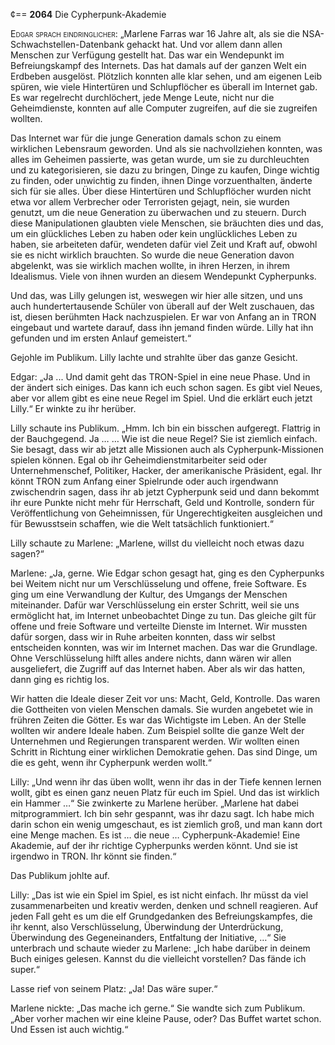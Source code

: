 ¢== **2064** Die Cypherpunk-Akademie

<span style="font-variant:small-caps;">Edgar sprach eindringlicher:</span> „Marlene Farras war 16 Jahre alt, als sie die NSA-Schwachstellen-Datenbank gehackt hat.
Und vor allem dann allen Menschen zur Verfügung gestellt hat.
Das war ein Wendepunkt im Befreiungskampf des Internets.
Das hat damals auf der ganzen Welt ein Erdbeben ausgelöst.
Plötzlich konnten alle klar sehen, und am eigenen Leib spüren, wie viele Hintertüren und Schlupflöcher es überall im Internet gab.
Es war regelrecht durchlöchert, jede Menge Leute, nicht nur die Geheimdienste, konnten auf alle Computer zugreifen, auf die sie zugreifen wollten.

Das Internet war für die junge Generation damals schon zu einem wirklichen Lebensraum geworden.
Und als sie nachvollziehen konnten, was alles im Geheimen passierte, was getan wurde, um sie zu durchleuchten und zu kategorisieren, sie dazu zu bringen, Dinge zu kaufen, Dinge wichtig zu finden, oder unwichtig zu finden, ihnen Dinge vorzuenthalten, änderte sich für sie alles.
Über diese Hintertüren und Schlupflöcher wurden nicht etwa vor allem Verbrecher oder Terroristen gejagt, nein, sie wurden genutzt, um die neue Generation zu überwachen und zu steuern.
Durch diese Manipulationen glaubten viele Menschen, sie bräuchten dies und das, um ein glückliches Leben zu haben oder kein unglückliches Leben zu haben, sie arbeiteten dafür, wendeten dafür viel Zeit und Kraft auf, obwohl sie es nicht wirklich brauchten.
So wurde die neue Generation davon abgelenkt, was sie wirklich machen wollte, in ihren Herzen, in ihrem Idealismus.
Viele von ihnen wurden an diesem Wendepunkt Cypherpunks.

Und das, was Lilly gelungen ist, weswegen wir hier alle sitzen, und uns auch hundertertausende Schüler von überall auf der Welt zuschauen, das ist, diesen berühmten Hack nachzuspielen.
Er war von Anfang an in TRON eingebaut und wartete darauf, dass ihn jemand finden würde.
Lilly hat ihn gefunden und im ersten Anlauf gemeistert.“

Gejohle im Publikum.
Lilly lachte und strahlte über das ganze Gesicht.

Edgar: „Ja ... Und damit geht das TRON-Spiel in eine neue Phase.
Und in der ändert sich einiges.
Das kann ich euch schon sagen.
Es gibt viel Neues, aber vor allem gibt es eine neue Regel im Spiel.
Und die erklärt euch jetzt Lilly.“ Er winkte zu ihr herüber.

Lilly schaute ins Publikum.
„Hmm.
Ich bin ein bisschen aufgeregt.
Flattrig in der Bauchgegend.
Ja …
… Wie ist die neue Regel? Sie ist ziemlich einfach.
Sie besagt, dass wir ab jetzt alle Missionen auch als Cypherpunk-Missionen spielen können.
Egal ob ihr Geheimdienstmitarbeiter seid oder Unternehmenschef, Politiker, Hacker, der amerikanische Präsident, egal.
Ihr könnt TRON zum Anfang einer Spielrunde oder auch irgendwann zwischendrin sagen, dass ihr ab jetzt Cypherpunk seid und dann bekommt ihr eure Punkte nicht mehr für Herrschaft, Geld und Kontrolle, sondern für Veröffentlichung von Geheimnissen, für Ungerechtigkeiten ausgleichen und für Bewusstsein schaffen, wie die Welt tatsächlich funktioniert.“

Lilly schaute zu Marlene: „Marlene, willst du vielleicht noch etwas dazu sagen?“

Marlene: „Ja, gerne.
Wie Edgar schon gesagt hat, ging es den Cypherpunks bei Weitem nicht nur um Verschlüsselung und offene, freie Software.
Es ging um eine Verwandlung der Kultur, des Umgangs der Menschen miteinander.
Dafür war Verschlüsselung ein erster Schritt, weil sie uns ermöglicht hat, im Internet unbeobachtet Dinge zu tun.
Das gleiche gilt für offene und freie Software und verteilte Dienste im Internet.
Wir mussten dafür sorgen, dass wir in Ruhe arbeiten konnten, dass wir selbst entscheiden konnten, was wir im Internet machen.
Das war die Grundlage.
Ohne Verschlüsselung hilft alles andere nichts, dann wären wir allen ausgeliefert, die Zugriff auf das Internet haben.
Aber als wir das hatten, dann ging es richtig los.

Wir hatten die Ideale dieser Zeit vor uns: Macht, Geld, Kontrolle.
Das waren die Gottheiten von vielen Menschen damals.
Sie wurden angebetet wie in frühren Zeiten die Götter.
Es war das Wichtigste im Leben.
An der Stelle wollten wir andere Ideale haben.
Zum Beispiel sollte die ganze Welt der Unternehmen und Regierungen transparent werden.
Wir wollten einen Schritt in Richtung einer wirklichen Demokratie gehen.
Das sind Dinge, um die es geht, wenn ihr Cypherpunk werden wollt.“

Lilly: „Und wenn ihr das üben wollt, wenn ihr das in der Tiefe kennen lernen wollt, gibt es einen ganz neuen Platz für euch im Spiel.
Und das ist wirklich ein Hammer …“ Sie zwinkerte zu Marlene herüber.
„Marlene hat dabei mitprogrammiert.
Ich bin sehr gespannt, was ihr dazu sagt.
Ich habe mich darin schon ein wenig umgeschaut, es ist ziemlich groß, und man kann dort eine Menge machen.
Es ist … die neue … Cypherpunk-Akademie!
Eine Akademie, auf der ihr richtige Cypherpunks werden könnt.
Und sie ist irgendwo in TRON.
Ihr könnt sie finden.“

Das Publikum johlte auf.

Lilly: „Das ist wie ein Spiel im Spiel, es ist nicht einfach.
Ihr müsst da viel zusammenarbeiten und kreativ werden, denken und schnell reagieren.
Auf jeden Fall geht es um die elf Grundgedanken des Befreiungskampfes, die ihr kennt, also Verschlüsselung, Überwindung der Unterdrückung, Überwindung des Gegeneinanders, Entfaltung der Initiative, …“ Sie unterbrach und schaute wieder zu Marlene: „Ich habe darüber in deinem Buch einiges gelesen.
Kannst du die vielleicht vorstellen?
Das fände ich super.“

Lasse rief von seinem Platz: „Ja! Das wäre super.“

Marlene nickte: „Das mache ich gerne.“ Sie wandte sich zum Publikum.
„Aber vorher machen wir eine kleine Pause, oder? Das Buffet wartet schon.
Und Essen ist auch wichtig.“
